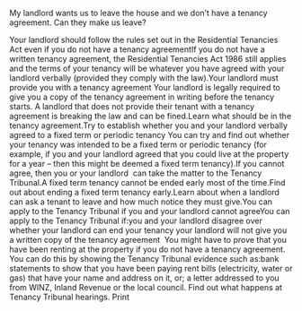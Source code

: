 My landlord wants us to leave the house and we don’t have a tenancy agreement. Can they make us leave?  

Your landlord should follow the rules set out in the Residential Tenancies Act even if you do not have a tenancy agreementIf you do not have a written tenancy agreement, the Residential Tenancies Act 1986 still applies and the terms of your tenancy will be whatever you have agreed with your landlord verbally (provided they comply with the law).Your landlord must provide you with a tenancy agreement Your landlord is legally required to give you a copy of the tenancy agreement in writing before the tenancy starts. A landlord that does not provide their tenant with a tenancy agreement is breaking the law and can be fined.Learn what should be in the tenancy agreement.Try to establish whether you and your landlord verbally agreed to a fixed term or periodic tenancy You can try and find out whether your tenancy was intended to be a fixed term or periodic tenancy (for example, if you and your landlord agreed that you could live at the property for a year – then this might be deemed a fixed term tenancy).If you cannot agree, then you or your landlord  can take the matter to the Tenancy Tribunal.A fixed term tenancy cannot be ended early most of the time.Find out about ending a fixed term tenancy early.Learn about when a landlord can ask a tenant to leave and how much notice they must give.You can apply to the Tenancy Tribunal if you and your landlord cannot agreeYou can apply to the Tenancy Tribunal if:you and your landlord disagree over whether your landlord can end your tenancy
your landlord will not give you a written copy of the tenancy agreement 
You might have to prove that you have been renting at the property if you do not have a tenancy agreement. You can do this by showing the Tenancy Tribunal evidence such as:bank statements to show that you have been paying rent
bills (electricity, water or gas) that have your name and address on it, or;
a letter addressed to you from WINZ, Inland Revenue or the local council.
Find out what happens at Tenancy Tribunal hearings.  Print 